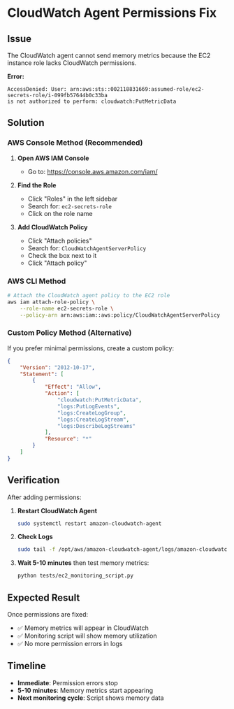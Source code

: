 # CloudWatch Agent Permissions Fix

## Issue
The CloudWatch agent cannot send memory metrics because the EC2 instance role lacks CloudWatch permissions.

**Error:**
```
AccessDenied: User: arn:aws:sts::002118831669:assumed-role/ec2-secrets-role/i-099fb57644b0c33ba 
is not authorized to perform: cloudwatch:PutMetricData
```

## Solution

### AWS Console Method (Recommended)

1. **Open AWS IAM Console**
   - Go to: https://console.aws.amazon.com/iam/

2. **Find the Role**
   - Click "Roles" in the left sidebar
   - Search for: `ec2-secrets-role`
   - Click on the role name

3. **Add CloudWatch Policy**
   - Click "Attach policies"
   - Search for: `CloudWatchAgentServerPolicy`
   - Check the box next to it
   - Click "Attach policy"

### AWS CLI Method

```bash
# Attach the CloudWatch agent policy to the EC2 role
aws iam attach-role-policy \
    --role-name ec2-secrets-role \
    --policy-arn arn:aws:iam::aws:policy/CloudWatchAgentServerPolicy
```

### Custom Policy Method (Alternative)

If you prefer minimal permissions, create a custom policy:

```json
{
    "Version": "2012-10-17",
    "Statement": [
        {
            "Effect": "Allow",
            "Action": [
                "cloudwatch:PutMetricData",
                "logs:PutLogEvents",
                "logs:CreateLogGroup",
                "logs:CreateLogStream",
                "logs:DescribeLogStreams"
            ],
            "Resource": "*"
        }
    ]
}
```

## Verification

After adding permissions:

1. **Restart CloudWatch Agent**
   ```bash
   sudo systemctl restart amazon-cloudwatch-agent
   ```

2. **Check Logs**
   ```bash
   sudo tail -f /opt/aws/amazon-cloudwatch-agent/logs/amazon-cloudwatch-agent.log
   ```

3. **Wait 5-10 minutes** then test memory metrics:
   ```bash
   python tests/ec2_monitoring_script.py
   ```

## Expected Result

Once permissions are fixed:
- ✅ Memory metrics will appear in CloudWatch
- ✅ Monitoring script will show memory utilization
- ✅ No more permission errors in logs

## Timeline

- **Immediate**: Permission errors stop
- **5-10 minutes**: Memory metrics start appearing
- **Next monitoring cycle**: Script shows memory data
